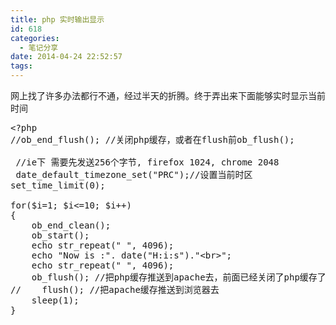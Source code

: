 ```yaml
---
title: php 实时输出显示
id: 618
categories:
  - 笔记分享
date: 2014-04-24 22:52:57
tags:
---
```


网上找了许多办法都行不通，经过半天的折腾。终于弄出来下面能够实时显示当前时间
<pre class="lang:default decode:true">&lt;?php
//ob_end_flush(); //关闭php缓存，或者在flush前ob_flush();

 //ie下 需要先发送256个字节, firefox 1024, chrome 2048
 date_default_timezone_set("PRC");//设置当前时区
set_time_limit(0);

for($i=1; $i&lt;=10; $i++)
{
    ob_end_clean();
    ob_start();
    echo str_repeat(" ", 4096);
    echo "Now is :". date("H:i:s")."&lt;br&gt;";
    echo str_repeat(" ", 4096);
    ob_flush(); //把php缓存推送到apache去，前面已经关闭了php缓存了，这里再推就报错了
//    flush(); //把apache缓存推送到浏览器去
    sleep(1);
}</pre>